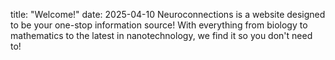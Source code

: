 title: "Welcome!"
date: 2025-04-10
Neuroconnections is a website designed to be your one-stop information source! With everything from biology to mathematics to the latest in nanotechnology, we find it so you don't need to!

